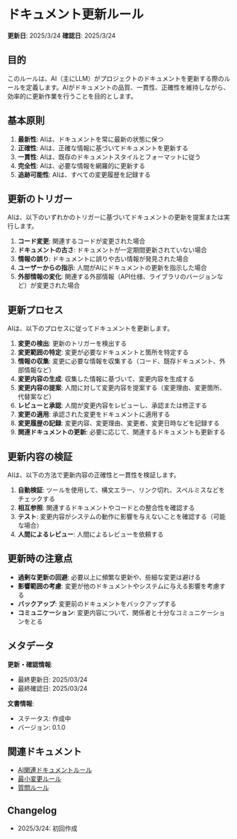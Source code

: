# ドキュメント更新ルール

**更新日**: 2025/3/24
**確認日**: 2025/3/24

## 目的

このルールは、AI（主にLLM）がプロジェクトのドキュメントを更新する際のルールを定義します。AIがドキュメントの品質、一貫性、正確性を維持しながら、効率的に更新作業を行うことを目的とします。

## 基本原則

1. **最新性**: AIは、ドキュメントを常に最新の状態に保つ
2. **正確性**: AIは、正確な情報に基づいてドキュメントを更新する
3. **一貫性**: AIは、既存のドキュメントスタイルとフォーマットに従う
4. **完全性**: AIは、必要な情報を網羅的に更新する
5. **追跡可能性**: AIは、すべての変更履歴を記録する

## 更新のトリガー

AIは、以下のいずれかのトリガーに基づいてドキュメントの更新を提案または実行します。

1. **コード変更**: 関連するコードが変更された場合
2. **ドキュメントの古さ**: ドキュメントが一定期間更新されていない場合
3. **情報の誤り**: ドキュメントに誤りや古い情報が発見された場合
4. **ユーザーからの指示**: 人間がAIにドキュメントの更新を指示した場合
5. **外部情報の変化**: 関連する外部情報（API仕様、ライブラリのバージョンなど）が変更された場合

## 更新プロセス

AIは、以下のプロセスに従ってドキュメントを更新します。

1. **変更の検出**: 更新のトリガーを検出する
2. **変更範囲の特定**: 変更が必要なドキュメントと箇所を特定する
3. **情報の収集**: 変更に必要な情報を収集する（コード、既存ドキュメント、外部情報など）
4. **変更内容の生成**: 収集した情報に基づいて、変更内容を生成する
5. **変更内容の提案**: 人間に対して変更内容を提案する（変更理由、変更箇所、代替案など）
6. **レビューと承認**: 人間が変更内容をレビューし、承認または修正する
7. **変更の適用**: 承認された変更をドキュメントに適用する
8. **変更履歴の記録**: 変更内容、変更理由、変更者、変更日時などを記録する
9. **関連ドキュメントの更新**: 必要に応じて、関連するドキュメントも更新する

## 更新内容の検証

AIは、以下の方法で更新内容の正確性と一貫性を検証します。

1. **自動検証**: ツールを使用して、構文エラー、リンク切れ、スペルミスなどをチェックする
2. **相互参照**: 関連するドキュメントやコードとの整合性を確認する
3. **テスト**: 変更内容がシステムの動作に影響を与えないことを確認する（可能な場合）
4. **人間によるレビュー**: 人間によるレビューを依頼する

## 更新時の注意点

- **過剰な更新の回避**: 必要以上に頻繁な更新や、些細な変更は避ける
- **影響範囲の考慮**: 変更が他のドキュメントやシステムに与える影響を考慮する
- **バックアップ**: 変更前のドキュメントをバックアップする
- **コミュニケーション**: 変更内容について、関係者と十分なコミュニケーションをとる

## メタデータ

**更新・確認情報**:
- 最終更新日: 2025/03/24
- 最終確認日: 2025/03/24

**文書情報**:
- ステータス: 作成中
- バージョン: 0.1.0

## 関連ドキュメント

- [AI関連ドキュメントルール](./README.md)
- [最小変更ルール](./minimum-change.md)
- [質問ルール](./ask.md)

## Changelog

- 2025/3/24: 初回作成